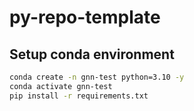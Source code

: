 # py-repo-template

## Setup conda environment
```bash
conda create -n gnn-test python=3.10 -y
conda activate gnn-test
pip install -r requirements.txt
```
